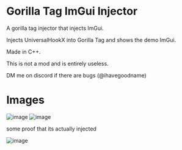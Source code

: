 # Gorilla Tag ImGui Injector
A gorilla tag injector that injects ImGui.

Injects UniversalHookX into Gorilla Tag and shows the demo ImGui. 

Made in C++.

This is not a mod and is entirely useless.

DM me on discord if there are bugs (@ihavegoodname)

# Images
![image](https://github.com/ihavegoodnameiscool/GorillaTag-ImGui-Injector/assets/134086902/6dd98ba7-2459-4bf4-be2b-80ed7d359d9e)
![image](https://github.com/ihavegoodnameiscool/GorillaTag-ImGui-Injector/assets/134086902/ad439874-03fb-4a1f-bab5-4aee8269af87)

some proof that its actually injected

![image](https://github.com/ihavegoodnameiscool/GorillaTag-ImGui-Injector/assets/134086902/3e8d8bc5-60d1-40d0-a6c3-d9b1d7a4c102)
